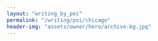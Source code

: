 ```yaml
---
layout: "writing_by_poi"
permalink: "/writing/poi/chicago"
header-img: "assets/owner/hero/archive-bg.jpg"
---
```

